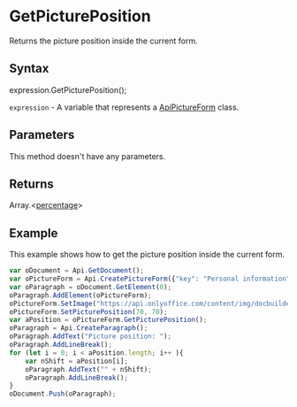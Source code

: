 # GetPicturePosition

Returns the picture position inside the current form.

## Syntax

expression.GetPicturePosition();

`expression` - A variable that represents a [ApiPictureForm](../ApiPictureForm.md) class.

## Parameters

This method doesn't have any parameters.

## Returns

Array.<[percentage](../../Enumeration/percentage.md)>

## Example

This example shows how to get the picture position inside the current form.

```javascript
var oDocument = Api.GetDocument();
var oPictureForm = Api.CreatePictureForm({"key": "Personal information", "tip": "Upload your photo", "required": true, "placeholder": "Photo", "scaleFlag": "tooBig", "lockAspectRatio": true, "respectBorders": false});
var oParagraph = oDocument.GetElement(0);
oParagraph.AddElement(oPictureForm);
oPictureForm.SetImage("https://api.onlyoffice.com/content/img/docbuilder/examples/user-profile.png");
oPictureForm.SetPicturePosition(70, 70);
var aPosition = oPictureForm.GetPicturePosition();
oParagraph = Api.CreateParagraph();
oParagraph.AddText("Picture position: ");
oParagraph.AddLineBreak();
for (let i = 0; i < aPosition.length; i++ ){
	var nShift = aPosition[i];
	oParagraph.AddText("" + nShift);
	oParagraph.AddLineBreak();
}
oDocument.Push(oParagraph);
```
